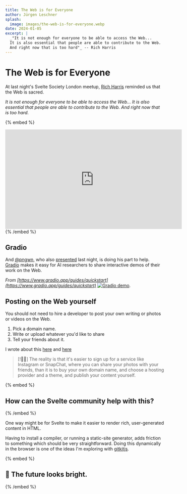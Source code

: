 ```yaml
---
title: The Web is for Everyone
author: Jürgen Leschner
splash:
  image: images/the-web-is-for-everyone.webp
date: 2024-01-05
excerpt: |
  _"It is not enough for everyone to be able to access the Web...
  It is also essential that people are able to contribute to the Web.
  And right now that is too hard"_ -- Rich Harris
---
```


# The Web is for Everyone
At last night's Svelte Society London meetup, [Rich Harris](https://twitter.com/Rich_Harris) reminded us that the Web is sacred.

_It is not enough for everyone to be able to access the Web... It is also essential that people are able to contribute to the Web. And right now that is too hard._

{% embed %}
<iframe class="pt-8 mx-auto max-w-full" width="560" height="315" src="https://www.youtube.com/embed/eswNQiq4T2w?si=pKDmQnmV5tXGjcgg&amp;start=4523" title="YouTube video player" frameborder="0" allow="accelerometer; autoplay; clipboard-write; encrypted-media; gyroscope; picture-in-picture; web-share" allowfullscreen></iframe>
{% /embed %}

## Gradio
And [@pngwn](https://twitter.com/evilpingwin), who also [presented](https://www.youtube.com/live/eswNQiq4T2w?si=UmYiT4OevZ55ag9D&t=2629) last night, is doing his part to help. [Gradio](https://www.gradio.app/) makes it easy for AI researchers to share interactive demos of their work on the Web.

_From [https://www.gradio.app/guides/quickstart](https://www.gradio.app/guides/quickstart)_
[![Gradio demo](https://huggingface.co/datasets/huggingface/documentation-images/resolve/main/gradio-guides/lcm-screenshot-3.gif)](https://www.gradio.app/guides/quickstart).


## Posting on the Web yourself
You should not need to hire a developer to post your own writing or photos or videos on the Web.

1. Pick a domain name.
2. Write or upload whatever you'd like to share
3. Tell your friends about it.

I wrote about this [here](a-web-for-everyone) and [here](why-the-web-needs-better-html-editing-components)

> [!🐥🐥]
> The reality is that it's easier to sign up for a service like Instagram or SnapChat, where you can share your photos with your friends, than it is to buy your own domain name, and choose a hosting provider and a theme, and publish your content yourself.

{% embed %}
<h2 class="text-center">
How can the Svelte community help with this?
</h2>
{% /embed %}

One way might be for Svelte to make it easier to render rich, user-generated content in HTML.

Having to install a compiler, or running a static-site generator, adds friction to something which should be very straightforward. Doing this dynamically in the browser is one of the ideas I'm exploring with [gitkitjs](https://github.com/gitkitjs/gitkitjs).

{% embed %}
<h2 class="text-center">
🚀 The future looks bright.
</h2>
{% /embed %}
